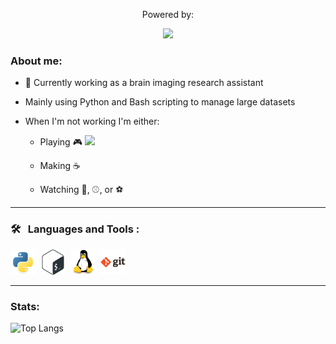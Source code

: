 <a rel="me" href="https://techhub.social/@ryantcool"></a>
<p align="center"> Powered by:</p>
<p align="center"><img src="https://media3.giphy.com/media/dRvh1HW5RvBjYZdffi/giphy.gif" width="300"/></p>


### About me: 

- 🏢 Currently working as a brain imaging research assistant
- Mainly using Python and Bash scripting to manage large datasets
- When I'm not working I'm either:
  
	- Playing 🎮 <a href="https://steamcommunity.com/id/ryioughta/" alt="Steam Profile"><img src="https://img.shields.io/badge/ryioughta-%231b2838?logo=steam"/></a>
 
	- Making ☕
   
 	- Watching 🏒, ⚾, or ⚽

--- 

### 🛠️ &nbsp; Languages and Tools :
<p>
	<img src="https://github.com/devicons/devicon/blob/master/icons/python/python-original.svg" title="Python" **alt="Python" width="40" height="40"/>&nbsp;
	<img src="https://github.com/devicons/devicon/blob/master/icons/bash/bash-original.svg" title="Bash" **alt="Bash" width="40" height="40"/>&nbsp;
	<img src="https://github.com/devicons/devicon/blob/master/icons/linux/linux-original.svg" title="Linux" **alt="Linux" width="40" height="40"/>&nbsp;
	<img src="https://github.com/devicons/devicon/blob/master/icons/git/git-original-wordmark.svg" title="Git" **alt="Git" width="40" height="40"/>&nbsp;
</p>

---
### Stats:
![Top Langs](https://github-readme-stats.vercel.app/api/top-langs/?username=ryantcool&theme=dracula&layout=donut&exclude_repo=dotfiles)
